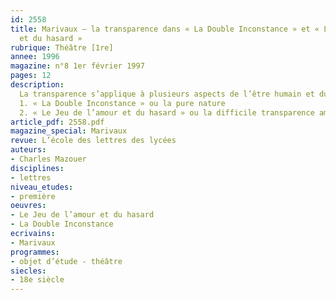 ```yaml
---
id: 2558
title: Marivaux – la transparence dans « La Double Inconstance » et « Le Jeu de l’amour
  et du hasard »
rubrique: Théâtre [1re]
annee: 1996
magazine: n°8 1er février 1997
pages: 12
description: 
  La transparence s’applique à plusieurs aspects de l’être humain et du personnage de théâtre qui en est l’image. Dans un système de pensée qui oppose la nature et la civilisation, la transparence désignerait la possibilité offerte de lire, sous l’opacité due aux conventions et aux préjugés sociaux, les mouvements de la pure nature. La transparence vise aussi l’immédiate lisibilité de soi par soi et de soi par les autres – transparence à soi et transparence aux autres. D’un côté, la conscience trouve les mots qui rendent compte des sentiments profonds et accède à la lucidité; de l’autre, les actions, la parole, le corps, le visage, révèlent sans fard la vérité de l’être et, loin de dissimuler ce qu’elle est, l’exposent au regard d’autrui…
  1. « La Double Inconstance » ou la pure nature
  2. « Le Jeu de l’amour et du hasard » ou la difficile transparence amoureuse
article_pdf: 2558.pdf
magazine_special: Marivaux
revue: L’école des lettres des lycées
auteurs:
- Charles Mazouer
disciplines:
- lettres
niveau_etudes:
- première
oeuvres:
- Le Jeu de l’amour et du hasard
- La Double Inconstance
ecrivains:
- Marivaux
programmes:
- objet d’étude - théâtre
siecles:
- 18e siècle
---
```

